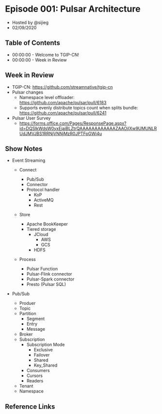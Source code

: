 # Episode 001: Pulsar Architecture

- Hosted by @sijieg
- 02/09/2020

## Table of Contents

- 00:00:00 - Welcome to TGIP-CN!
- 00:00:00 - Week in Review


## Week in Review

- TGIP-CN: https://github.com/streamnative/tgip-cn
- Pulsar changes
    - Namespace level offloader: https://github.com/apache/pulsar/pull/6183
    - Supports evenly distribute topics count when splits bundle: https://github.com/apache/pulsar/pull/6241
- Pulsar User Survey
    - https://forms.office.com/Pages/ResponsePage.aspx?id=DQSIkWdsW0yxEjajBLZtrQAAAAAAAAAAAAZAAOjIXw9UMUNLRUdJMVJBS1RRNjVNNjMzR0JPTFpGWi4u

## Show Notes

- Event Streaming

    - Connect
        - Pub/Sub
        - Connector
        - Protocol handler
            - KoP
            - ActiveMQ
            - Rest
    - Store
        - Apache BookKeeper
        - Tiered storage
            - JCloud
                - AWS
                - GCS
            - HDFS
            
    - Process 
        - Pulsar Function
        - Pulsar-Flink connector
        - Pulsar-Spark connector
        - Presto (Pulsar SQL)
        
- Pub/Sub
    - Produer
    - Topic
    - Partition
        - Segment
        - Entry
        - Message
    - Broker
    - Subscription
        - Subscription Mode
            - Exclusive
            - Failover
            - Shared
            - Key_Shared
        - Consumers
        - Cursors
        - Readers
    - Tenant
    - Namespace

## Reference Links

